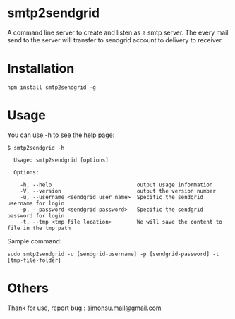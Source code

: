 smtp2sendgrid
====

A command line server to create and listen as a smtp server. The every mail send to the server will transfer to sendgrid account to delivery to receiver.

# Installation

```
npm install smtp2sendgrid -g
```

# Usage

You can use -h to see the help page:
```
$ smtp2sendgrid -h

  Usage: smtp2sendgrid [options]

  Options:

    -h, --help                           output usage information
    -V, --version                        output the version number
    -u, --username <sendgrid user name>  Specific the sendgrid username for login
    -p, --password <sendgrid password>   Specific the sendgrid password for login
    -t, --tmp <tmp file location>        We will save the content to file in the tmp path
```

Sample command:

```
sudo smtp2sendgrid -u [sendgrid-username] -p [sendgrid-password] -t [tmp-file-folder]
```

# Others

Thank for use, report bug : simonsu.mail@gmail.com
